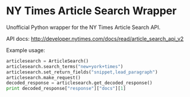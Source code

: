 NY Times Article Search Wrapper
=============================

Unofficial Python wrapper for the NY Times Article Search API.

API docs: http://developer.nytimes.com/docs/read/article_search_api_v2

Example usage:

```python
articlesearch = ArticleSearch()
articlesearch.search_terms("new+york+times")
articlesearch.set_return_fields("snippet,lead_paragraph")
articlesearch.make_request()
decoded_response = articlesearch.get_decoded_response()
print decoded_response["response"]["docs"][1]
```